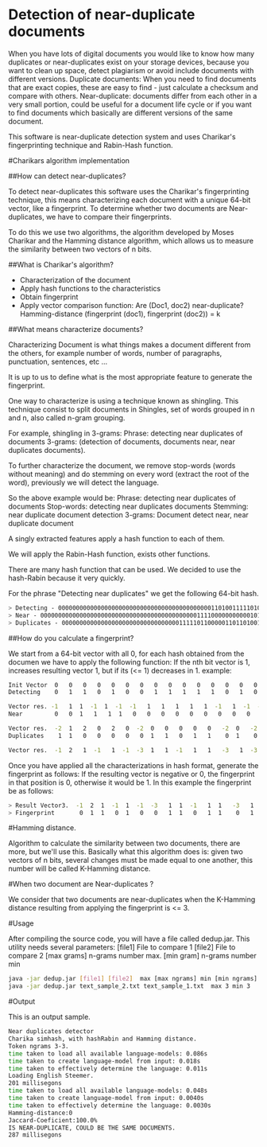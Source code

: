 Detection of near-duplicate documents
==================

When you have lots of digital documents you would like to know how many duplicates or near-duplicates exist on your storage devices, because you want to clean up space, detect plagiarism or avoid include documents with different versions. 
Duplicate documents:
When you need to find documents that are exact copies, these are easy to find - just calculate a checksum and compare with others.
Near-duplicate: documents differ from each other in a very small portion, could be useful for a document life cycle or if you want to find documents which basically are different versions of the same document.

This software is near-duplicate detection system and uses Charikar's fingerprinting technique and Rabin-Hash function.

#Charikars algorithm implementation

##How can detect near-duplicates?

To detect near-duplicates this software uses the Charikar's fingerprinting technique, this means characterizing each document with a unique 64-bit vector, like a fingerprint.
To determine whether two documents are Near-duplicates, we have to compare their fingerprints.

To do this we use two algorithms, the algorithm developed by Moses Charikar and the Hamming distance algorithm, which allows us to measure the similarity between two vectors of n bits.

##What is Charikar's algorithm?

- Characterization of the document
- Apply hash functions to the characteristics
- Obtain fingerprint
- Apply vector comparison function:
     Are (Doc1, doc2) near-duplicate?  Hamming-distance (fingerprint (doc1), fingerprint (doc2)) = k

##What means characterize documents?

Characterizing Document is what things makes a document different from the others, for example number of words, number of paragraphs, punctuation, sentences, etc ...

It is up to us to define what is the most appropriate feature to generate the fingerprint.

One way to characterize is using a technique known as shingling. This technique consist to split documents in Shingles, set of words grouped in n and n, also called n-gram grouping.

For example, shingling in 3-grams:
     Phrase: detecting near duplicates of documents
     3-grams: (detection of documents, documents near, near duplicates documents).

To further characterize the document, we remove stop-words (words without meaning) and do stemming on every word (extract the root of the word), previously we will detect the language.

So the above example would be:
     Phrase: detecting near duplicates of documents
     Stop-words: detecting near duplicates documents
     Stemming: near duplicate document detection
     3-grams: Document detect near, near duplicate document

A singly extracted features apply a hash function to each of them.

We will apply the Rabin-Hash function, exists other functions.

There are many hash function that can be used.
We decided to use the hash-Rabin because it very quickly.

For the phrase "Detecting near duplicates" we get the following 64-bit hash.

```sh
> Detecting - 0000000000000000000000000000000000000000000110100111110100001011
> Near - 0000000000000000000000000000000000000000000011110000000000010111
> Duplicates - 0000000000000000000000000000000001111101100000110110100101111111
```

##How do you calculate a fingerprint?

We start from a 64-bit vector with all 0, for each hash obtained from the documen we have to apply the following function:
If the nth bit vector is 1, increases resulting vector 1, but if its (<= 1) decreases in 1.
example:

```sh
Init Vector  0   0   0   0   0   0   0   0   0   0   0   0   0   0   0   0   0   0   0   0   0   0
Detecting    0   1   1   0   1   0   0   1   1   1   1   1   0   1   0   0   0   0   1   0   1   1

Vector res. -1   1  1  -1  1  -1  -1   1   1   1   1   1  -1   1  -1  -1  -1  -1  1 -1   1   1
Near         0   0  1   1   1  1   0   0   0   0   0   0   0   0   0   0   0   1  0  1   1   1

Vector res.  -2  1   2   0   2   0  -2  0   0   0   0   0   -2  0   -2  -2  -2   0 -1  0   2   2  
Duplicates    1  1   0   0   0   0   0  1   1   0   1   1    0  1    0   0   1   0  1  1   1   1

Vector res.  -1  2   1  -1   1  -1  -3  1   1  -1   1   1   -3   1  -3  -3  -1  -1  0  1   3   3   
```

Once you have applied all the characterizations in hash format, generate the fingerprint as follows:
If the resulting vector is negative or 0, the fingerprint in that position is 0, otherwise it would be 1.
In this example the fingerprint be as follows:

```sh
> Result Vector3.  -1  2  1  -1  1  -1  -3   1  1  -1   1  1   -3   1   -3   -3  -1  -1  0 1 3 3   
> Fingerprint       0  1  1   0  1   0   0   1  1   0   1  1    0   1    0    0   0   0  0 1 1 1
```

#Hamming distance.

Algorithm to calculate the similarity between two documents, there are more, but we'll use this.
Basically what this algorithm does is: given two vectors of n bits, several changes must be made equal to one another, this number will be called K-Hamming distance.

#When two document are Near-duplicates ?

We consider that two documents are near-duplicates when the K-Hamming distance resulting from applying the fingerprint is <= 3.

#Usage

After compiling the source code, you will have a file called dedup.jar. This utility needs several parameters:
[file1] File to compare 1
[file2] File to compare 2
[max grams] n-grams number max.
[min gram] n-grams number min

```sh
java -jar dedup.jar [file1] [file2]  max [max ngrams] min [min ngrams]
java -jar dedup.jar text_sample_2.txt text_sample_1.txt  max 3 min 3
```
#Output

This is an output sample.

```sh
Near duplicates detector
Charika simhash, with hashRabin and Hamming distance.
Token ngrams 3-3.
time taken to load all available language-models: 0.086s
time taken to create language-model from input: 0.018s
time taken to effectively determine the language: 0.011s
Loading English Steemer.
201 millisegons
time taken to load all available language-models: 0.048s
time taken to create language-model from input: 0.0040s
time taken to effectively determine the language: 0.0030s
Hamming-distance:0
Jaccard-Coeficient:100.0%
IS NEAR-DUPLICATE, COULD BE THE SAME DOCUMENTS.
287 millisegons
```
